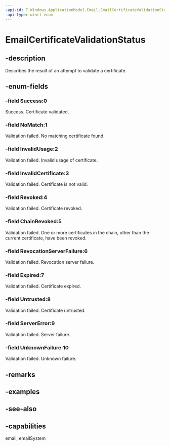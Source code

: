 ```yaml
---
-api-id: T:Windows.ApplicationModel.Email.EmailCertificateValidationStatus
-api-type: winrt enum
---
```


<!-- Enumeration syntax
public enum Windows.ApplicationModel.Email.EmailCertificateValidationStatus : int
-->

# EmailCertificateValidationStatus

## -description
Describes the result of an attempt to validate a certificate.

## -enum-fields
### -field Success:0
Success. Certificate validated.

### -field NoMatch:1
Validation failed. No matching certificate found.

### -field InvalidUsage:2
Validation failed. Invalid usage of certificate.

### -field InvalidCertificate:3
Validation failed. Certificate is not valid.

### -field Revoked:4
Validation failed. Certificate revoked.

### -field ChainRevoked:5
Validation failed. One or more certificates in the chain, other than the current certificate, have been revoked.

### -field RevocationServerFailure:6
Validation failed. Revocation server failure.

### -field Expired:7
Validation failed. Certificate expired.

### -field Untrusted:8
Validation failed. Certificate untrusted.

### -field ServerError:9
Validation failed. Server failure.

### -field UnknownFailure:10
Validation failed. Unknown failure.


## -remarks

## -examples

## -see-also
## -capabilities
email, emailSystem
